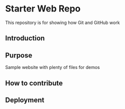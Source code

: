 # Starter Web Repo

This repository is for showing how Git and GitHub work

## Introduction

## Purpose

Sample website with plenty of files for demos

## How to contribute 

## Deployment